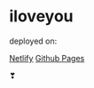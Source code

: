 # iloveyou

deployed on:

[Netlify](https://iheartyou.netlify.app)
[Github Pages](https://xanthisafk.github.io/iloveyou)

❣
